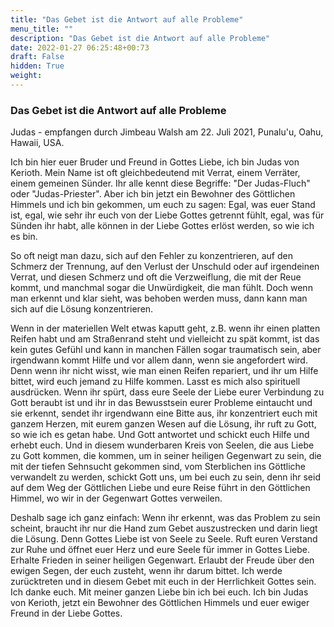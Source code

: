 ```yaml
---
title: "Das Gebet ist die Antwort auf alle Probleme"
menu_title: ""
description: "Das Gebet ist die Antwort auf alle Probleme"
date: 2022-01-27 06:25:48+00:73
draft: False
hidden: True
weight:
---
```

### Das Gebet ist die Antwort auf alle Probleme

Judas - empfangen durch Jimbeau Walsh am 22. Juli 2021, Punalu'u, Oahu, Hawaii, USA.

Ich bin hier euer Bruder und Freund in Gottes Liebe, ich bin Judas von Kerioth. Mein Name ist oft gleichbedeutend mit Verrat, einem Verräter, einem gemeinen Sünder. Ihr alle kennt diese Begriffe: "Der Judas-Fluch" oder "Judas-Priester". Aber ich bin jetzt ein Bewohner des Göttlichen Himmels und ich bin gekommen, um euch zu sagen: Egal, was euer Stand ist, egal, wie sehr ihr euch von der Liebe Gottes getrennt fühlt, egal, was für Sünden ihr habt, alle können in der Liebe Gottes erlöst werden, so wie ich es bin.

So oft neigt man dazu, sich auf den Fehler zu konzentrieren, auf den Schmerz der Trennung, auf den Verlust der Unschuld oder auf irgendeinen Verrat, und diesen Schmerz und oft die Verzweiflung, die mit der Reue kommt, und manchmal sogar die Unwürdigkeit, die man fühlt. Doch wenn man erkennt und klar sieht, was behoben werden muss, dann kann man sich auf die Lösung konzentrieren.

Wenn in der materiellen Welt etwas kaputt geht, z.B. wenn ihr einen platten Reifen habt und am Straßenrand steht und vielleicht zu spät kommt, ist das kein gutes Gefühl und kann in manchen Fällen sogar traumatisch sein, aber irgendwann kommt Hilfe und vor allem dann, wenn sie angefordert wird. Denn wenn ihr nicht wisst, wie man einen Reifen repariert, und ihr um Hilfe bittet, wird euch jemand zu Hilfe kommen. Lasst es mich also spirituell ausdrücken. Wenn ihr spürt, dass eure Seele der Liebe eurer Verbindung zu Gott beraubt ist und ihr in das Bewusstsein eurer Probleme eintaucht und sie erkennt, sendet ihr irgendwann eine Bitte aus, ihr konzentriert euch mit ganzem Herzen, mit eurem ganzen Wesen auf die Lösung, ihr ruft zu Gott, so wie ich es getan habe. Und Gott antwortet und schickt euch Hilfe und erhebt euch. Und in diesem wunderbaren Kreis von Seelen, die aus Liebe zu Gott kommen, die kommen, um in seiner heiligen Gegenwart zu sein, die mit der tiefen Sehnsucht gekommen sind, vom Sterblichen ins Göttliche verwandelt zu werden, schickt Gott uns, um bei euch zu sein, denn ihr seid auf dem Weg der Göttlichen Liebe und eure Reise führt in den Göttlichen Himmel, wo wir in der Gegenwart Gottes verweilen.

Deshalb sage ich ganz einfach: Wenn ihr erkennt, was das Problem zu sein scheint, braucht ihr nur die Hand zum Gebet auszustrecken und darin liegt die Lösung. Denn Gottes Liebe ist von Seele zu Seele. Ruft euren Verstand zur Ruhe und öffnet euer Herz und eure Seele für immer in Gottes Liebe. Erhalte Frieden in seiner heiligen Gegenwart. Erlaubt der Freude über den ewigen Segen, der euch zusteht, wenn ihr darum bittet. Ich werde zurücktreten und in diesem Gebet mit euch in der Herrlichkeit Gottes sein. Ich danke euch. Mit meiner ganzen Liebe bin ich bei euch. Ich bin Judas von Kerioth, jetzt ein Bewohner des Göttlichen Himmels und euer ewiger Freund in der Liebe Gottes.
